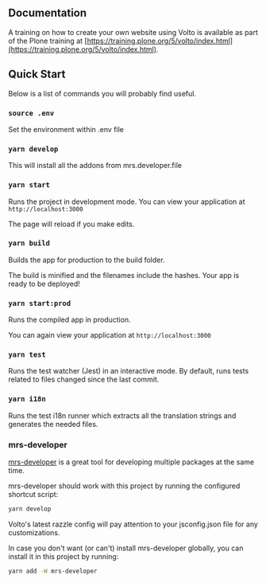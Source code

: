 ## Documentation

A training on how to create your own website using Volto is available as part of the Plone training at [https://training.plone.org/5/volto/index.html](https://training.plone.org/5/volto/index.html).

## Quick Start

Below is a list of commands you will probably find useful.

### `source .env`

Set the environment within .env file

### `yarn develop`

This will install all the addons from mrs.developer.file

### `yarn start`

Runs the project in development mode.
You can view your application at `http://localhost:3000`

The page will reload if you make edits.

### `yarn build`

Builds the app for production to the build folder.

The build is minified and the filenames include the hashes.
Your app is ready to be deployed!

### `yarn start:prod`

Runs the compiled app in production.

You can again view your application at `http://localhost:3000`

### `yarn test`

Runs the test watcher (Jest) in an interactive mode.
By default, runs tests related to files changed since the last commit.

### `yarn i18n`

Runs the test i18n runner which extracts all the translation strings and
generates the needed files.


### mrs-developer

[mrs-developer](https://github.com/collective/mrs-developer) is a great tool
for developing multiple packages at the same time.

mrs-developer should work with this project by running the configured shortcut script:

```bash
yarn develop
```

Volto's latest razzle config will pay attention to your jsconfig.json file for any customizations.

In case you don't want (or can't) install mrs-developer globally, you can install it in this project by running:

```bash
yarn add -W mrs-developer
```
